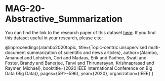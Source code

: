 # MAG-20-Abstractive_Summarization

You can find the link to the research paper of this dataset [here](https://arxiv.org/abs/2011.08072).  If you find this dataset useful in your research, please cite:

@inproceedings{alambo2020topic,
  title={Topic-centric unsupervised multi-document summarization of scientific and news articles},
  author={Alambo, Amanuel and Lohstroh, Cori and Madaus, Erik and Padhee, Swati and Foster, Brandy and Banerjee, Tanvi and Thirunarayan, Krishnaprasad and Raymer, Michael},
  booktitle={2020 IEEE International Conference on Big Data (Big Data)},
  pages={591--596},
  year={2020},
  organization={IEEE}
}

